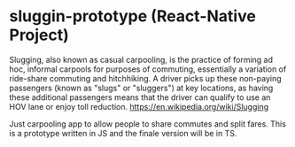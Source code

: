 # sluggin-prototype (React-Native Project)

Slugging, also known as casual carpooling, is the practice of forming ad hoc, informal carpools for purposes of commuting, essentially a variation of ride-share commuting and hitchhiking. A driver picks up these non-paying passengers (known as "slugs" or "sluggers") at key locations, as having these additional passengers means that the driver can qualify to use an HOV lane or enjoy toll reduction.
https://en.wikipedia.org/wiki/Slugging

Just carpooling app to allow people to share commutes and split fares. This is a prototype written in JS and the finale version will be in TS.
